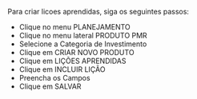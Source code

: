 Para criar licoes aprendidas, siga os seguintes passos:

* Clique no menu PLANEJAMENTO
* Clique no menu lateral PRODUTO PMR
* Selecione a Categoria de Investimento
* Clique em CRIAR NOVO PRODUTO
* Clique em LIÇÕES APRENDIDAS
* Clique em INCLUIR LIÇÃO
* Preencha os Campos
* Clique em SALVAR
